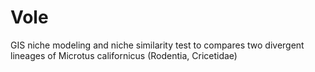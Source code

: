 # Vole

GIS niche modeling and niche similarity test to compares two divergent lineages of Microtus californicus (Rodentia, Cricetidae)

